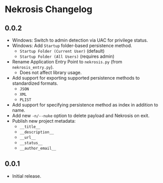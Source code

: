 # Nekrosis Changelog

## 0.0.2
- Windows: Switch to admin detection via UAC for privilege status.
- Windows: Add `Startup` folder-based persistence method.
  - `Startup Folder (Current User)` (default)
  - `Startup Folder (All Users)` (requires admin)
- Rename Application Entry Point to `nekrosis.py` (from `nekrosis_entry.py`).
  - Does not affect library usage.
- Add support for exporting supported persistence methods to standardized formats.
  - `JSON`
  - `XML`
  - `PLIST`
- Add support for specifying persistence method as index in addition to name.
- Add new `-n/--nuke` option to delete payload and Nekrosis on exit.
- Publish new project metadata:
  - `__title__`
  - `__description__`
  - `__url__`
  - `__status__`
  - `__author_email__`


## 0.0.1
- Initial release.